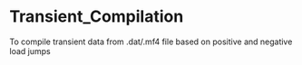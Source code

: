 # Transient_Compilation
To compile transient data from .dat/.mf4 file based on positive and negative load jumps
